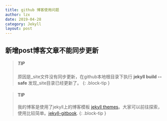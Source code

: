 ```yaml
---
title: github 博客使用问题
author: lzx
date: 2019-04-28
category: Jekyll
layout: post
---
```


## 新增post博客文章不能同步更新
> ##### TIP
>
>原因是_site文件没有同步更新，在github本地根目录下执行 **jekyll build --safe** 发现_site目录已经更新了。
{: .block-tip }

> #### TIP
>
>我的博客是使用了jekyll上的博客模板 [jekyll themes][1]。大家可以前往探索，使用比较简单。[jekyll-gitbook][2].
{: .block-tip }

[1]: https://pages.github.com/themes
[2]: https://github.com/sighingnow/jekyll-gitbook